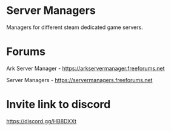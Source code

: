 # Server Managers
Managers for different steam dedicated game servers.

# Forums
Ark Server Manager - https://arkservermanager.freeforums.net

Server Managers - https://servermanagers.freeforums.net

# Invite link to discord
https://discord.gg/HB8DXXt
